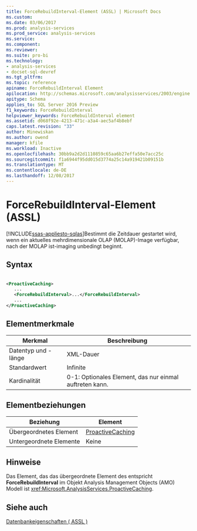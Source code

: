 ```yaml
---
title: ForceRebuildInterval-Element (ASSL) | Microsoft Docs
ms.custom: 
ms.date: 03/06/2017
ms.prod: analysis-services
ms.prod_service: analysis-services
ms.service: 
ms.component: 
ms.reviewer: 
ms.suite: pro-bi
ms.technology:
- analysis-services
- docset-sql-devref
ms.tgt_pltfrm: 
ms.topic: reference
apiname: ForceRebuildInterval Element
apilocation: http://schemas.microsoft.com/analysisservices/2003/engine
apitype: Schema
applies_to: SQL Server 2016 Preview
f1_keywords: ForceRebuildInterval
helpviewer_keywords: ForceRebuildInterval element
ms.assetid: d068f92e-4213-471c-a3a4-aec5af4b8ebf
caps.latest.revision: "33"
author: Minewiskan
ms.author: owend
manager: kfile
ms.workload: Inactive
ms.openlocfilehash: 30bb9a2d2d1110859c65aa6b27effa50e7acc25c
ms.sourcegitcommit: f1a6944f95dd015d3774a25c14a919421b09151b
ms.translationtype: MT
ms.contentlocale: de-DE
ms.lasthandoff: 12/08/2017
---
```

# <a name="forcerebuildinterval-element-assl"></a>ForceRebuildInterval-Element (ASSL)
[!INCLUDE[ssas-appliesto-sqlas](../../../includes/ssas-appliesto-sqlas.md)]Bestimmt die Zeitdauer gestartet wird, wenn ein aktuelles mehrdimensionale OLAP (MOLAP)-Image verfügbar, nach der MOLAP ist-imaging unbedingt beginnt.  
  
## <a name="syntax"></a>Syntax  
  
```xml  
  
<ProactiveCaching>  
   ...  
   <ForceRebuildInterval>...</ForceRebuildInterval>  
   ...  
</ProactiveCaching>  
```  
  
## <a name="element-characteristics"></a>Elementmerkmale  
  
|Merkmal|Beschreibung|  
|--------------------|-----------------|  
|Datentyp und -länge|XML-Dauer|  
|Standardwert|Infinite|  
|Kardinalität|0-1: Optionales Element, das nur einmal auftreten kann.|  
  
## <a name="element-relationships"></a>Elementbeziehungen  
  
|Beziehung|Element|  
|------------------|-------------|  
|Übergeordnetes Element|[ProactiveCaching](../../../analysis-services/scripting/objects/proactivecaching-element-assl.md)|  
|Untergeordnete Elemente|Keine|  
  
## <a name="remarks"></a>Hinweise  
 Das Element, das das übergeordnete Element des entspricht **ForceRebuildInterval** im Objekt Analysis Management Objects (AMO) Modell ist <xref:Microsoft.AnalysisServices.ProactiveCaching>.  
  
## <a name="see-also"></a>Siehe auch  
 [Datenbankeigenschaften &#40; ASSL &#41;](../../../analysis-services/scripting/properties/properties-assl.md)  
  
  
